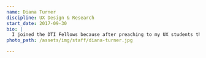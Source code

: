 ```yaml
---
name: Diana Turner
discipline: UX Design & Research
start_date: 2017-09-30
bio: |
  I joined the DTI Fellows because after preaching to my UX students the power of human-centered design in making people's needs heard and represented, I realized I needed to put my words into action, and seek out work that was more impactful than making websites for sandwiches. Power to the people; let's build solutions with the citizens that we serve.
photo_path: /assets/img/staff/diana-turner.jpg

---
```

